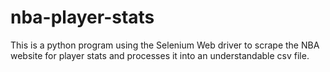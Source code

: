 # nba-player-stats
This is a python program using the Selenium Web driver to scrape the NBA website for player stats and processes it into an understandable csv file.
